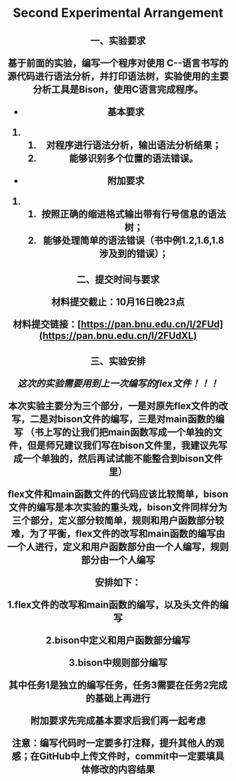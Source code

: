 <center><h1>Second Experimental Arrangement

<h2>一、实验要求

基于前面的实验，编写一个程序对使用 C--语言书写的源代码进行语法分析，并打印语法树，实验使用的主要分析工具是Bison，使用C语言完成程序。

- 基本要求

1. 1. 对程序进行语法分析，输出语法分析结果；
   2. 能够识别多个位置的语法错误。

- 附加要求

1. 1. 按照正确的缩进格式输出带有行号信息的语法树；
   2. 能够处理简单的语法错误（书中例1.2,1.6,1.8涉及到的错误）；

<h2>二、提交时间与要求

**材料提交截止**：10月16日晚23点

**材料提交链接**：[https://pan.bnu.edu.cn/l/2FUd](https://pan.bnu.edu.cn/l/2FUdXL)



<h2>三、实验安排

*这次的实验需要用到上一次编写的flex文件！！！*

本次实验主要分为三个部分，一是对原先flex文件的改写，二是对bison文件的编写，三是对main函数的编写  **（书上写的让我们把main函数写成一个单独的文件，但是师兄建议我们写在bison文件里，我建议先写成一个单独的，然后再试试能不能整合到bison文件里）**

flex文件和main函数文件的代码应该比较简单，bison文件的编写是本次实验的重头戏，bison文件同样分为三个部分，定义部分较简单，规则和用户函数部分较难，为了平衡，flex文件的改写和main函数的编写由一个人进行，定义和用户函数部分由一个人编写，规则部分由一个人编写

安排如下：

1.flex文件的改写和main函数的编写，以及头文件的编写

2.bison中定义和用户函数部分编写

3.bison中规则部分编写

其中任务1是独立的编写任务，任务3需要在任务2完成的基础上再进行

附加要求先完成基本要求后我们再一起考虑

**注意**：编写代码时一定要多打注释，提升其他人的观感；在GitHub中上传文件时，commit中一定要填具体修改的内容结果